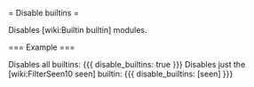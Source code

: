 = Disable builtins =

Disables [wiki:Builtin builtin] modules.

=== Example ===

Disables all builtins:
{{{
disable_builtins: true
}}}
Disables just the [wiki:FilterSeen10 seen] builtin:
{{{
disable_builtins: [seen]
}}}